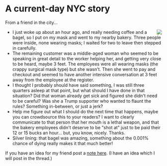 # A current-day NYC story
From a friend in the city...
* <img src="http://scripting.com/images/2020/04/15/bagel.png" border="0" align="right">I just woke up about an hour ago, and really needing coffee and a bagel, so I put on my mask and went to my nearby bakery. Three people were inside, none wearing masks; I waited for two to leave then stepped in carefully. 
* The remaining customer was a middle-aged woman who seemed to be speaking in great detail to the worker helping her, and getting very close to be heard, maybe 3 feet. The employees were all wearing masks (the crappy surgical mask type) but she wasn't. Then she went to pay and checkout and seemed to have another intensive conversation at 3 feet away from the employee at the register.
* I thought I probably should have said something, I was still three quarters asleep at that point, but what should I have done in that situation? Did that woman already get sick and figured she didn't need to be careful? Was she a Trump supporter who wanted to flaunt the rules? Something in-between, or just a jerk? 
* Help me figure out what I should do the next time that happens, maybe you can crowdsource this to your readers? I want to clearly communicate to that person that her mouth is a lethal weapon, and that the bakery employees didn't deserve to be "shot at" just to be paid their 12 or 15 bucks an hour... but, you know, nicely. Thanks. 
* Silver lining: that bagel was amazing, something about the 0.001% chance of dying really makes it that much better!

If you have an idea for my friend post a <a href="https://github.com/scripting/Scripting-News/issues/167">note here</a>. (I have an idea which I will post in the thread.) 

